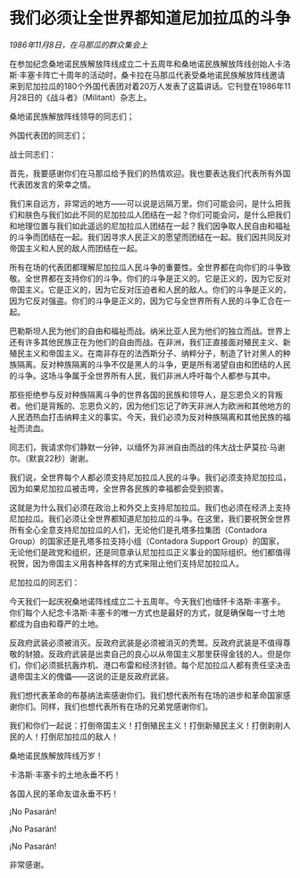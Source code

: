 # 我们必须让全世界都知道尼加拉瓜的斗争

*1986年11月8日，在马那瓜的群众集会上*

在参加纪念桑地诺民族解放阵线成立二十五周年和桑地诺民族解放阵线创始人卡洛斯·丰塞卡阵亡十周年的活动时，桑卡拉在马那瓜代表受桑地诺民族解放阵线邀请来到尼加拉瓜的180个外国代表团对着20万人发表了这篇讲话。它刊登在1986年11月28日的《战斗者》（Militant）杂志上。

桑地诺民族解放阵线领导的同志们；

外国代表团的同志们；

战士同志们：

首先，我要感谢你们在马那瓜给予我们的热情欢迎。我也要表达我们代表所有外国代表团发言的荣幸之情。

我们来自远方，非常远的地方——可以说是远隔万里。你们可能会问，是什么把我们和肤色与我们如此不同的尼加拉瓜人团结在一起？你们可能会问，是什么把我们和地理位置与我们如此遥远的尼加拉瓜人团结在一起？我们因争取人民自由和福祉的斗争而团结在一起。我们因寻求人民正义的愿望而团结在一起。我们因共同反对帝国主义和人民的敌人而团结在一起。

所有在场的代表团都理解尼加拉瓜人民斗争的重要性。全世界都在向你们的斗争致敬。全世界都在支持你们的斗争。你们的斗争是正义的。它是正义的，因为它反对帝国主义。它是正义的，因为它反对压迫者和人民的敌人。你们的斗争是正义的，因为它反对强盗。你们的斗争是正义的，因为它与全世界所有人民的斗争汇合在一起。

巴勒斯坦人民为他们的自由和福祉而战。纳米比亚人民为他们的独立而战。世界上还有许多其他民族正在为他们的自由而战。在非洲，我们正直接面对殖民主义、新殖民主义和帝国主义。在南非存在的法西斯分子、纳粹分子，制造了针对黑人的种族隔离。反对种族隔离的斗争不仅是黑人的斗争，更是所有渴望自由和团结的人民的斗争。这场斗争属于全世界所有人民，我们非洲人呼吁每个人都参与其中。

那些拒绝参与反对种族隔离斗争的世界各国的民族和领导人，是忘恩负义的背叛者。他们是背叛的、忘恩负义的，因为他们忘记了昨天非洲人为欧洲和其他地方的人民洒热血打击纳粹主义的事实。今天，我们必须为反对种族隔离和其他民族的福祉而流血。

同志们，我请求你们静默一分钟，以缅怀为非洲自由而战的伟大战士萨莫拉·马谢尔。（默哀22秒）谢谢。

我们说，全世界每个人都必须支持尼加拉瓜人民的斗争。我们必须支持尼加拉瓜，因为如果尼加拉瓜被击垮，全世界各民族的幸福都会受到损害。

这就是为什么我们必须在政治上和外交上支持尼加拉瓜。我们也必须在经济上支持尼加拉瓜。我们必须让全世界都知道尼加拉瓜的斗争。在这里，我们要祝贺全世界所有全心全意支持尼加拉瓜的人们，无论他们是孔塔多拉集团（Contadora Group）的国家还是孔塔多拉支持小组（Contadora Support Group）的国家，无论他们是政党和组织，还是同意承认尼加拉瓜正义事业的国际组织。他们都值得祝贺，因为帝国主义用各种各样的方式来阻止他们支持尼加拉瓜人。

尼加拉瓜的同志们：

今天我们一起庆祝桑地诺阵线成立二十五周年。今天我们也缅怀卡洛斯·丰塞卡。你们每个人纪念卡洛斯·丰塞卡的唯一方式也是最好的方式，就是确保每一寸土地都成为自由和尊严的土地。

反政府武装必须被消灭。反政府武装是必须被消灭的秃鹫。反政府武装是不值得尊敬的豺狼。反政府武装是出卖自己的良心以从帝国主义那里获得金钱的人。但是你们，你们必须抵抗轰炸机、港口布雷和经济封锁。每个尼加拉瓜人都有责任坚决击退帝国主义的傀儡——这说的正是反政府武装。

我们想代表革命的布基纳法索感谢你们。我们想代表所有在场的进步和革命国家感谢你们。同样，我们也想代表所有在场的兄弟党感谢你们。

我们和你们一起说：打倒帝国主义！打倒殖民主义！打倒新殖民主义！打倒剥削人民的人！打倒尼加拉瓜的敌人！

桑地诺民族解放阵线万岁！

卡洛斯·丰塞卡的土地永垂不朽！

各国人民的革命友谊永垂不朽！

¡No Pasarán! 

¡No Pasarán! 

¡No Pasarán! 

非常感谢。
